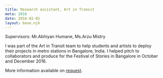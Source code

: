 ```yaml
---
title: Research assistant, Art in Transit
meta: 2016
date: 2016-02-01
layout: base.njk
--- 
```


Supervisors: Mr.Abhiyan Humane, Ms.Arzu Mistry

I was part of the Art in Transit team to help students and artists to deploy their projects in metro stations in Bangalore, India. I helped pitch to collaborators and produce for the Festival of Stories in Bangalore in October and December 2016.

More information available on [request](mailto:hi@gvsh.cc).
